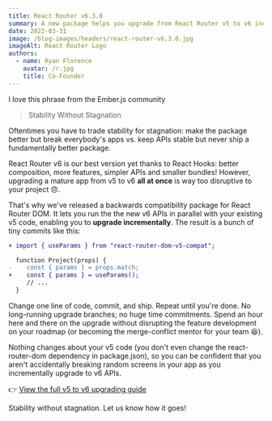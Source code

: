 ```yaml
---
title: React Router v6.3.0
summary: A new package helps you upgrade from React Router v5 to v6 incrementally
date: 2022-03-31
image: /blog-images/headers/react-router-v6.3.0.jpg
imageAlt: React Router Logo
authors:
  - name: Ryan Florence
    avatar: /r.jpg
    title: Co-Founder
---
```


I love this phrase from the Ember.js community

> Stability Without Stagnation

Oftentimes you have to trade stability for stagnation: make the package better but break everybody's apps vs. keep APIs stable but never ship a fundamentally better package.

React Router v6 is our best version yet thanks to React Hooks: better composition, more features, simpler APIs and smaller bundles! However, upgrading a mature app from v5 to v6 **all at once** is way too disruptive to your project 😞.

That's why we've released a backwards compatibility package for React Router DOM. It lets you run the the new v6 APIs in parallel with your existing v5 code, enabling you to **upgrade incrementally**. The result is a bunch of tiny commits like this:

```diff
+ import { useParams } from "react-router-dom-v5-compat";

  function Project(props) {
-    const { params } = props.match;
+    const { params } = useParams();
     // ...
  }
```

Change one line of code, commit, and ship. Repeat until you're done. No long-running upgrade branches; no huge time commitments. Spend an hour here and there on the upgrade without disrupting the feature development on your roadmap (or becoming the merge-conflict mentor for your team 😆).

Nothing changes about your v5 code (you don't even change the react-router-dom dependency in package.json), so you can be confident that you aren't accidentally breaking random screens in your app as you incrementally upgrade to v6 APIs.

👉 [View the full v5 to v6 upgrading guide](https://github.com/remix-run/react-router/discussions/8753)

Stability without stagnation. Let us know how it goes!
